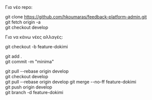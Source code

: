 Για νέο repo:  
  
git clone https://github.com/hkoumaras/feedback-platform-admin.git  
git fetch origin -a  
git checkout develop  
  
  
  
Για να κάνω νέες αλλαγές:  
  
git checkout -b feature-dokimi  
  
git add .  
git commit -m "minima"  
  
git pull --rebase origin develop  
git checkout develop  
git pull --rebase origin develop 
git merge --no-ff feature-dokimi  
git push origin develop  
git branch -d feature-dokimi  
